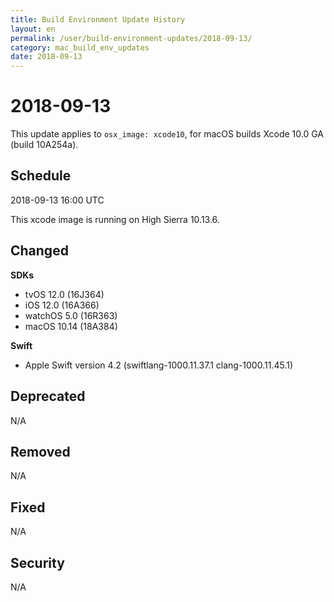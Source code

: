 ```yaml
---
title: Build Environment Update History
layout: en
permalink: /user/build-environment-updates/2018-09-13/
category: mac_build_env_updates
date: 2018-09-13
---
```


# 2018-09-13

This update applies to `osx_image: xcode10`, for macOS builds
Xcode 10.0 GA (build 10A254a).

## Schedule

2018-09-13 16:00 UTC

This xcode image is running on High Sierra 10.13.6.

## Changed

**SDKs**
- tvOS 12.0 (16J364)
- iOS 12.0 (16A366)
- watchOS 5.0 (16R363)
- macOS 10.14 (18A384)

**Swift**
- Apple Swift version 4.2 (swiftlang-1000.11.37.1 clang-1000.11.45.1)

## Deprecated

N/A

## Removed

N/A

## Fixed

N/A

## Security

N/A
